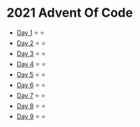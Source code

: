 # 2021 Advent Of Code

* [Day 1](https://adventofcode.com/2021/day/1) ⭐️ ⭐️
* [Day 2](https://adventofcode.com/2021/day/2) ⭐️ ⭐️
* [Day 3](https://adventofcode.com/2021/day/3) ⭐️ ⭐️
* [Day 4](https://adventofcode.com/2021/day/4) ⭐️ ⭐️
* [Day 5](https://adventofcode.com/2021/day/5) ⭐️ ⭐️
* [Day 6](https://adventofcode.com/2021/day/6) ⭐️ ⭐️
* [Day 7](https://adventofcode.com/2021/day/7) ⭐️ ⭐️
* [Day 8](https://adventofcode.com/2021/day/8) ⭐️ ⭐️
* [Day 9](https://adventofcode.com/2021/day/9) ⭐️ ⭐️
